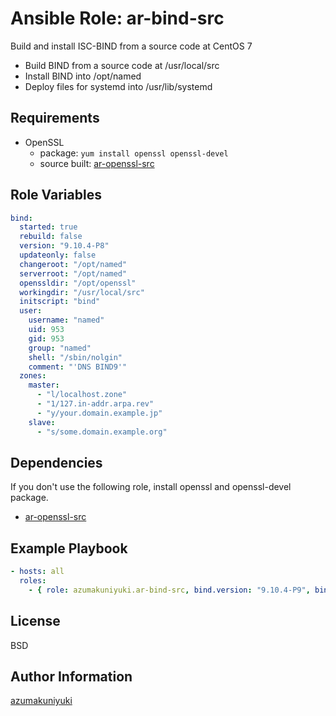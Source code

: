 Ansible Role: ar-bind-src
================================================================================
Build and install ISC-BIND from a source code at CentOS 7

- Build BIND from a source code at /usr/local/src
- Install BIND into /opt/named
- Deploy files for systemd into /usr/lib/systemd

Requirements
--------------------------------------------------------------------------------
- OpenSSL
  - package: `yum install openssl openssl-devel`
  - source built: [ar-openssl-src](https://github.com/azumakuniyuki/ar-openssl-src)

Role Variables
--------------------------------------------------------------------------------
```yaml
bind:
  started: true
  rebuild: false
  version: "9.10.4-P8"
  updateonly: false
  changeroot: "/opt/named"
  serverroot: "/opt/named"
  openssldir: "/opt/openssl"
  workingdir: "/usr/local/src"
  initscript: "bind"
  user:
    username: "named"
    uid: 953
    gid: 953
    group: "named"
    shell: "/sbin/nolgin"
    comment: "'DNS BIND9'"
  zones:
    master:
      - "l/localhost.zone"
      - "1/127.in-addr.arpa.rev"
      - "y/your.domain.example.jp"
    slave:
      - "s/some.domain.example.org"

```

Dependencies
--------------------------------------------------------------------------------
If you don't use the following role, install openssl and openssl-devel package.
- [ar-openssl-src](https://github.com/azumakuniyuki/ar-openssl-src)

Example Playbook
--------------------------------------------------------------------------------
```yaml
- hosts: all
  roles:
    - { role: azumakuniyuki.ar-bind-src, bind.version: "9.10.4-P9", bind.rebuild: true }

```

License
--------------------------------------------------------------------------------
BSD

Author Information
--------------------------------------------------------------------------------
[azumakuniyuki](http://nyaan.jp/)

